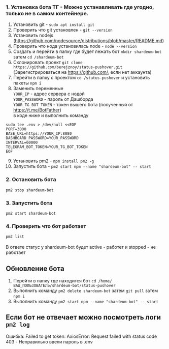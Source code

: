 ### 1. Установка бота ТГ - Можно устанавливать где угодно, только не в самом контейнере. 

1. Установить git - `sudo apt install git`
2. Проверить что git установлен - `git --version`
3. Установить nodejs (https://github.com/nodesource/distributions/blob/master/README.md)
4. Проверить что нода установилась node - `node --version`
5. Создать и перейти в папку где будет лежать бот `mkdir shardeum-bot` затем `cd /shardeum-bot`
6. Склонировать проект `git clone https://github.com/berejznoy/status-pushover.git` (Зарегистрироваться на https://github.com/, если нет аккаунта) 
7. Перейти в папку с проектом `cd /status-pushover` и установить пакеты `npm i`
8. Заменить переменные\
   `YOUR_IP` - адрес сервера с нодой\
   `YOUR_PASSWORD` - пароль от Дашборда\
   `YOUR_TG_BOT_TOKEN` - токен вышего бота (полученный от https://t.me/BotFather) \
   в коде ниже и выполнить команду
```
sudo tee .env > /dev/null <<EOF
PORT=3000
BASE_URL=https://YOUR_IP:8080
DASHBOARD_PASSWORD=YOUR_PASSWORD
INTERVAL=60000
TELEGRAM_BOT_TOKEN=YOUR_TG_BOT_TOKEN
EOF
```
9. Установить pm2 - `npm install pm2 -g`
10. Запустить бота - `pm2 start npm --name "shardeum-bot" -- start`

### 2. Остановить бота 
   `pm2 stop shardeum-bot`

### 3. Запустить бота 
   `pm2 start shardeum-bot`
   
### 4. Проверить что бот работает
   `pm2 list` \
\
   В ответе статус у shardeum-bot будет active - работет и stopped - не работает
   
## Обновление бота
1. Перейти в папку где находится бот `cd /home/ВАШ_ПОЛЬЗОВАТЕЛЬ/shardeum-bot/status-pushover`
2. Выполнить команду `pm2 delete shardeum-bot` затем `git pull` затем `npm i`
3. Выполнить команду `pm2 start npm --name "shardeum-bot" -- start`

## Если бот не отвечает можно посмотреть логи `pm2 log` 

Ошибка: Failed to get token: AxiosError: Request failed with status code 403 - Неправильно ввели пароль в .env
